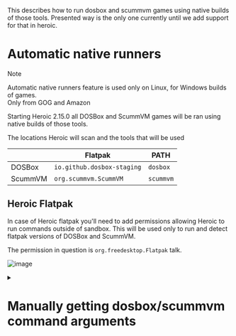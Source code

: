This describes how to run dosbox and scummvm games using native builds of those tools.
Presented way is the only one currently until we add support for that in heroic.

# Automatic native runners

> [!NOTE]
> Automatic native runners feature is used only on Linux, for Windows builds of games.  
> Only from GOG and Amazon

Starting Heroic 2.15.0 all DOSBox and ScummVM games will be ran using native builds of those tools.  


The locations Heroic will scan and the tools that will be used

|  | Flatpak | PATH |
|--------|--------|--------|
| DOSBox | `io.github.dosbox-staging` | `dosbox` |
| ScummVM | `org.scummvm.ScummVM` | `scummvm` |

## Heroic Flatpak

In case of Heroic flatpak you'll need to add permissions allowing Heroic to run commands outside of sandbox.
This will be used only to run and detect flatpak versions of DOSBox and ScummVM.

The permission in question is `org.freedesktop.Flatpak` talk.

![image](https://github.com/user-attachments/assets/8eaf0d36-ef45-43b4-a164-516d69b15d2f)



<details>
<summary><h1>Manually getting dosbox/scummvm command arguments</h1></summary>

This part describes how to obtain command line arguments used to launch games, for scripting purposes.

## For games installed using Linux offline installers
Those are schemes for commands using both tools used when launching games using packaged binary. You can check what arguments are passed exactly in `start.sh` file.

- Dosbox `dosbox -conf "${conf_1}" -conf "${conf_2}" -no-console -c exit`
- Scummvm `scummvm -c "${conf}" --themepath=scummvm`


## Getting launch arguments - Windows builds
For windows builds, if you are missing some files you should try running the game in heroic first. Heroic will run setup when creating the prefix.

1. Navigate into game files
2. Locate and open `goggame-<GAMEID>.info` file (<GAMEID> is a number like 1207658695)
3. Look for the playTask that contains `"isPrimary": "true"` - this is the default launch command
4. In most cases arguments are dependant on working directory so keep this in mind when making the command.

In example command will look like
`/path/to/scummvm -c "/path/to/beneath.ini" beneath`


# Sample goggame.info file
```json
{
    "buildId": "51156444997712340",
    "clientId": "49002505861146264",
    "gameId": "1207658695",
    "language": "English",
    "languages": [
        "en-US"
    ],
    "name": "Beneath a Steel Sky",
    "playTasks": [
        {
            "arguments": "-c \"..\\beneath.ini\" beneath",
            "category": "game",
            "isPrimary": true,
            "languages": [
                "*"
            ],
            "name": "Beneath a Steel Sky",
            "path": "ScummVM\\scummvm.exe",
            "type": "FileTask",
            "workingDir": "ScummVM"
        },
        {
            "category": "document",
            "languages": [
                "*"
            ],
            "name": "Manual",
            "path": "Manual.pdf",
            "type": "FileTask"
        },
        {
            "category": "document",
            "languages": [
                "*"
            ],
            "link": "http://www.gog.com/support/beneath_a_steel_sky",
            "name": "Support",
            "type": "URLTask"
        },
        {
            "category": "document",
            "languages": [
                "*"
            ],
            "name": "Walkthrough",
            "path": "Walkthrough.pdf",
            "type": "FileTask"
        }
    ],
    "rootGameId": "1207658695",
    "version": 1
}
```
</details>